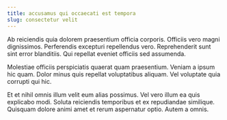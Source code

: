 ```yaml
---
title: accusamus qui occaecati est tempora
slug: consectetur velit
---
```


Ab reiciendis quia dolorem praesentium officia corporis. Officiis vero magni dignissimos. Perferendis excepturi repellendus vero. Reprehenderit sunt sint error blanditiis. Qui repellat eveniet officiis sed assumenda.

Molestiae officiis perspiciatis quaerat quam praesentium. Veniam a ipsum hic quam. Dolor minus quis repellat voluptatibus aliquam. Vel voluptate quia corrupti qui hic.

Et et nihil omnis illum velit eum alias possimus. Vel vero illum ea quis explicabo modi. Soluta reiciendis temporibus et ex repudiandae similique. Quisquam dolore animi amet et rerum aspernatur optio. Autem a omnis.
